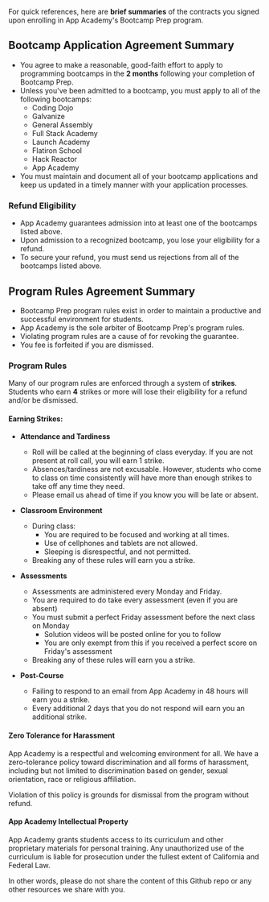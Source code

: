 For quick references, here are **brief summaries** of the contracts you signed upon enrolling in App Academy's Bootcamp Prep program.

## Bootcamp Application Agreement Summary
  - You agree to make a reasonable, good-faith effort to apply to programming bootcamps in the **2 months** following your completion of Bootcamp Prep.
  - Unless you've been admitted to a bootcamp, you must apply to all of the following bootcamps:
    - Coding Dojo
    - Galvanize
    - General Assembly
    - Full Stack Academy
    - Launch Academy
    - Flatiron School
    - Hack Reactor
    - App Academy
  - You must maintain and document all of your bootcamp applications and keep us updated in a timely manner with your application processes.

### Refund Eligibility
  - App Academy guarantees admission into at least one of the bootcamps listed above.
  - Upon admission to a recognized bootcamp, you lose your eligibility for a refund.
  - To secure your refund, you must send us rejections from all of the bootcamps listed above.

## Program Rules Agreement Summary
  - Bootcamp Prep program rules exist in order to maintain a productive and successful environment for students.
  - App Academy is the sole arbiter of Bootcamp Prep's program rules.
  - Violating program rules are a cause of for revoking the guarantee.
  - You fee is forfeited if you are dismissed.

### Program Rules
Many of our program rules are enforced through a system of **strikes**. Students who earn **4** strikes or more will lose their eligibility for a refund and/or be dismissed.

#### Earning Strikes:
- **Attendance and Tardiness**

  - Roll will be called at the beginning of class everyday. If you are not present at roll call, you will earn 1 strike.
  - Absences/tardiness are not excusable. However, students who come to class on time consistently will have more than enough strikes to take off any time they need.
  - Please email us ahead of time if you know you will be late or absent.

- **Classroom Environment**

  - During class:
    - You are required to be focused and working at all times.
    - Use of cellphones and tablets are not allowed.
    - Sleeping is disrespectful, and not permitted.
  - Breaking any of these rules will earn you a strike.

- **Assessments**

  - Assessments are administered every Monday and Friday.
  - You are required to do take every assessment (even if you are absent)
  - You must submit a perfect Friday assessment before the next class on Monday
    - Solution videos will be posted online for you to follow   
    - You are only exempt from this if you received a perfect score on Friday's assessment
  - Breaking any of these rules will earn you a strike.

- **Post-Course**
  - Failing to respond to an email from App Academy in 48 hours will earn you a strike.
  - Every additional 2 days that you do not respond will earn you an additional strike.

#### Zero Tolerance for Harassment

App Academy is a respectful and welcoming environment for all. We have a zero-tolerance policy toward discrimination and all forms of harassment, including but not limited to discrimination based on gender, sexual orientation, race or religious affiliation.

Violation of this policy is grounds for dismissal from the program without refund.

#### App Academy Intellectual Property

App Academy grants students access to its curriculum and other proprietary materials for personal training. Any unauthorized use of the curriculum is liable for prosecution under the fullest extent of California and Federal Law.

In other words, please do not share the content of this Github repo or any other resources we share with you.
